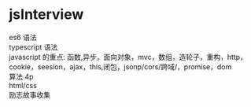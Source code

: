 # jsInterview
es6 语法<br>
typescript 语法<br>
javascript 的重点: 函数,异步，面向对象，mvc，数组，造轮子，重构，http，cookie，seesion，ajax，this,闭包，jsonp/cors/跨域/，promise，dom <br>
算法 4p <br>
html/css<br>
励志故事收集<br>

